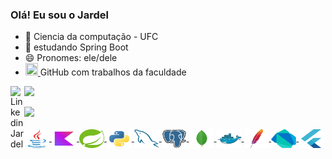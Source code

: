 ### Olá! Eu sou o Jardel <!--<img src="https://media.giphy.com/media/hvRJCLFzcasrR4ia7z/giphy.gif" style="width:5px">-->


- 🔭 Ciencia da computação - UFC
- 🌱 estudando Spring Boot
- 😄 Pronomes: ele/dele
- <a href="https://github.com/jardeltorrs" target="_blank">
  <img height="20" width="20" src="[https://icons8.com/icon/118557/github](https://icons8.com/icon/52539/github)"/>
  </a> GitHub com trabalhos da faculdade
<!--<a target="_blank" href="https://discord.gg/XTW52Kt">
  <img align="left" alt="Abhishek's Discord" width="22px" src="https://raw.githubusercontent.com/peterthehan/peterthehan/master/assets/discord.svg" />
</a>-->
<a target="_blank" href="https://www.linkedin.com/in/jardelchags/">
  <img align="left" alt="Linkedin Jardel" width="22px" src="https://raw.githubusercontent.com/peterthehan/peterthehan/master/assets/linkedin.svg" />
</a>

![](https://visitor-badge.glitch.me/badge?page_id=JardelChagas)

<div>
  <a href="https://github.com/JardelChagas">
  <img height="180em" src="https://github-readme-stats.vercel.app/api?username=JardelChagas&show_icons=true&theme=gotham&include_all_commits=true&count_private=true"/>
  <!--<img height="180em" src="https://github-readme-stats.vercel.app/api/top-langs/?username=JardelChagas&layout=compact&langs_count=7&theme=gotham"/>-->
</div>

<div style="display: inline_block"><br>
  <img align="center" alt="" height="30" width="40" src="https://raw.githubusercontent.com/devicons/devicon/master/icons/java/java-original.svg">
  <img align="center" alt="" height="30" width="40" src="https://raw.githubusercontent.com/devicons/devicon/master/icons/kotlin/kotlin-original.svg">
  <img align="center" alt="" height="30" width="40" src="https://raw.githubusercontent.com/devicons/devicon/master/icons/spring/spring-original.svg">
  <img align="center" alt="" height="30" width="40" src="https://raw.githubusercontent.com/devicons/devicon/master/icons/python/python-original.svg">
  <img align="center" alt="" height="30" width="40" src="https://raw.githubusercontent.com/devicons/devicon/master/icons/mysql/mysql-original.svg">
  <img align="center" alt="" height="30" width="40" src="https://raw.githubusercontent.com/devicons/devicon/master/icons/postgresql/postgresql-original.svg">
  <img align="center" alt="" height="30" width="40" src="https://raw.githubusercontent.com/devicons/devicon/master/icons/mongodb/mongodb-original.svg">
  <img align="center" alt="" height="30" width="40" src="https://raw.githubusercontent.com/devicons/devicon/master/icons/docker/docker-original.svg"> 
  <!--<img align="center" alt="" height="30" width="40" src="https://raw.githubusercontent.com/devicons/devicon/master/icons/kubernetes/kubernetes-plain.svg">-->
  <img align="center" alt="" height="30" width="40" src="https://raw.githubusercontent.com/devicons/devicon/master/icons/apache/apache-original.svg">
  <img align="center" alt="" height="30" width="40" src="https://raw.githubusercontent.com/devicons/devicon/master/icons/dart/dart-original.svg">
  <img align="center" alt="" height="30" width="40" src="https://raw.githubusercontent.com/devicons/devicon/master/icons/flutter/flutter-original.svg">
  
  <!--
  <img align="center" alt="" height="30" width="40" src="https://raw.githubusercontent.com/devicons/devicon/master/icons/amazonwebservices/amazonwebservices-original.svg">
<img align="center" alt="" height="30" width="40" src="jUnit">
<img align="center" alt="" height="30" width="40" src="Mockito">
GraphQL 
  -->
</div>
